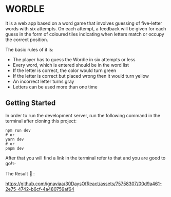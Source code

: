 # WORDLE 

It is a web app based on a word game that involves guessing of five-letter words with six attempts. On each attempt, a feedback will be given for each guess in the form of coloured tiles indicating when letters match or occupy the correct position.

The basic rules of it is:

- The player has to guess the Wordle in six attempts or less
- Every word, which is entered should be in the word list
- If the letter is correct, the color would turn green
- If the letter is correct but placed wrong then it would turn yellow
- An incorrect letter turns gray
- Letters can be used more than one time

## Getting Started

In order to run the development server, run the following command in the terminal after cloning this project:

```
npm run dev
# or
yarn dev
# or
pnpm dev
```

After that you will find a link in the terminal refer to that and you are good to go!✨

The Result 📌 :


https://github.com/ignaviaa/30DaysOfReact/assets/75758307/00d9a461-2e75-4742-b6cf-4a480759af64

